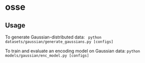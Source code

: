 # osse

## Usage

To generate Gaussian-distributed data: 
` python datasets/gaussian/generate_gaussians.py [configs]`

To train and evaluate an encoding model on Gaussian data:
` python models/gaussian/enc_model.py [configs] `
